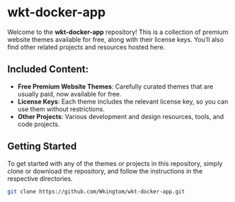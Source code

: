 # wkt-docker-app

Welcome to the **wkt-docker-app** repository! This is a collection of premium website themes available for free, along with their license keys. You’ll also find other related projects and resources hosted here.

## Included Content:
- **Free Premium Website Themes**: Carefully curated themes that are usually paid, now available for free.
- **License Keys**: Each theme includes the relevant license key, so you can use them without restrictions.
- **Other Projects**: Various development and design resources, tools, and code projects.

## Getting Started
To get started with any of the themes or projects in this repository, simply clone or download the repository, and follow the instructions in the respective directories.

```bash
git clone https://github.com/Wkingtom/wkt-docker-app.git
